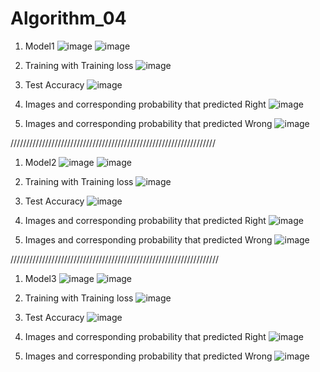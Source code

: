 # Algorithm_04
1. Model1
![image](https://user-images.githubusercontent.com/66208126/83377534-bcab5b00-a410-11ea-9f35-8c42f4c38ebf.png)
![image](https://user-images.githubusercontent.com/66208126/83376997-288cc400-a40f-11ea-938d-5b509bc611ea.png)

2. Training with Training loss
![image](https://user-images.githubusercontent.com/66208126/83377024-42c6a200-a40f-11ea-9223-fff12c0cb03f.png)

3. Test Accuracy
![image](https://user-images.githubusercontent.com/66208126/83377045-540fae80-a40f-11ea-8f3a-7532be25c674.png)

4. Images and corresponding probability that predicted Right
![image](https://user-images.githubusercontent.com/66208126/83377066-65f15180-a40f-11ea-8a48-19e7ce891ceb.png)

5. Images and corresponding probability that predicted Wrong
![image](https://user-images.githubusercontent.com/66208126/83377083-743f6d80-a40f-11ea-9f26-4b2574dcb1ff.png)

/////////////////////////////////////////////////////////////////
1. Model2
![image](https://user-images.githubusercontent.com/66208126/83377146-a94bc000-a40f-11ea-9b8c-2eae4a934521.png)
![image](https://user-images.githubusercontent.com/66208126/83377167-bc5e9000-a40f-11ea-8185-6dc85a3e2629.png)

2. Training with Training loss
![image](https://user-images.githubusercontent.com/66208126/83377186-cb454280-a40f-11ea-8126-480a16e8af8b.png)

3. Test Accuracy
![image](https://user-images.githubusercontent.com/66208126/83377210-db5d2200-a40f-11ea-9f34-2fa43b32c507.png)

4. Images and corresponding probability that predicted Right
![image](https://user-images.githubusercontent.com/66208126/83377230-ed3ec500-a40f-11ea-976a-d48953c7e0a6.png)

5. Images and corresponding probability that predicted Wrong
![image](https://user-images.githubusercontent.com/66208126/83377243-f92a8700-a40f-11ea-9405-81a3f270174e.png)

//////////////////////////////////////////////////////////////////
1. Model3
![image](https://user-images.githubusercontent.com/66208126/83377272-0f384780-a410-11ea-8cb8-a13b729de148.png)
![image](https://user-images.githubusercontent.com/66208126/83377284-18c1af80-a410-11ea-83e6-779167c6c3f1.png)

2. Training with Training loss
![image](https://user-images.githubusercontent.com/66208126/83377310-25460800-a410-11ea-872d-88c8c21352ec.png)

3. Test Accuracy
![image](https://user-images.githubusercontent.com/66208126/83377326-355de780-a410-11ea-9304-50a18e7fb459.png)

4. Images and corresponding probability that predicted Right
![image](https://user-images.githubusercontent.com/66208126/83377338-3f7fe600-a410-11ea-9492-59f230817553.png)

5. Images and corresponding probability that predicted Wrong
![image](https://user-images.githubusercontent.com/66208126/83377348-4a3a7b00-a410-11ea-86e8-f62d05f7eb6a.png)
